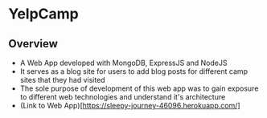 # YelpCamp

## Overview

* A Web App developed with MongoDB, ExpressJS and NodeJS 
* It serves as a blog site for users to add blog posts for different camp sites that they had visited
* The sole purpose of development of this web app was to gain exposure to different web technologies and understand it's architecture 
* (Link to Web App)[https://sleepy-journey-46096.herokuapp.com/]
